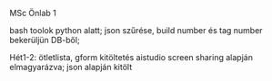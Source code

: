 MSc Önlab 1

bash toolok python alatt; json szűrése, build number és tag number bekerüljün DB-ből;

Hét1-2: ötletlista, gform kitöltetés aistudio screen sharing alapján elmagyarázva; json alapján kitölt

